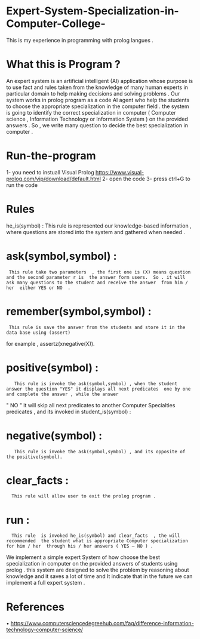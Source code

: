 # Expert-System-Specialization-in-Computer-College-
This is my experience in programming with prolog langues .

# What this is Program ? 

An expert system is an artificial intelligent (AI) application whose purpose is to use fact and rules taken from the knowledge of many human experts in particular domain to help making decisions and solving problems .  Our system works in prolog program as a code  AI agent who help the students to choose the appropriate specialization in the computer field . the system is going to identify the correct  specialization in computer ( Computer science , Information Technology or Information System ) on the provided answers .  So , we write many question to decide the best specialization in computer . 

# Run-the-program
1- you need to instuall Visual Prolog 
https://www.visual-prolog.com/vip/download/default.html
2- open the code 
3- press ctrl+G to run the code

 # Rules
he_is(symbol) :
        This rule is represented our knowledge-based  information , where questions are stored into the system and gathered when needed .

# ask(symbol,symbol) :
     This rule take two parameters  , the first one is (X) means question and the second parameter r is  the answer form users.  So . it will ask many questions to the student and receive the answer  from him / her  either YES or NO  .

# remember(symbol,symbol) :
     This rule is save the answer from the students and store it in the data base using (assert)  
for example , assertz(xnegative(X)).

# positive(symbol) :
       This rule is invoke the ask(symbol,symbol) , when the student answer the question "YES" it displays all next predicates  one by one  and complete the answer , while the answer 
" NO " it will skip all next predicates to another Computer Specialties predicates , and its invoked in student_is(symbol) :

# negative(symbol) : 
       This rule is invoke the ask(symbol,symbol) , and its opposite of the positive(symbol).


# clear_facts :
      This rule will allow user to exit the prolog program .

# run :
      This rule  is invoked he_is(symbol) and clear_facts  , the will recommended  the student what is appropriate Computer specialization  for him / her  through his / her answers ( YES – NO ) .


We implement a simple expert System of how choose the best specialization in computer on the provided answers of students using prolog . this system are designed to solve the problem by reasoning about knowledge and it saves a lot of time and It indicate that in the future we can implement a full expert system . 


# References 
•	https://www.computersciencedegreehub.com/faq/difference-information-technology-computer-science/








